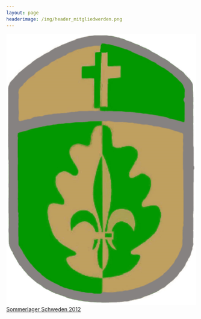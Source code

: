 ```yaml
---
layout: page
headerimage: /img/header_mitgliedwerden.png
---
```


<div class="tile">
 <a href="https://www.flickr.com/photos/141398173@N07/albums/72157666610522574/">
    <div class="tile-content slide-up">
        <div class="slide">
          <img src="/img/wappen.png" data-role="fitImage" data-format="square">       
        </div>
        <div class="slide-over">
            Sommerlager Schweden 2012
        </div>
    </div>
 </a>
</div>



